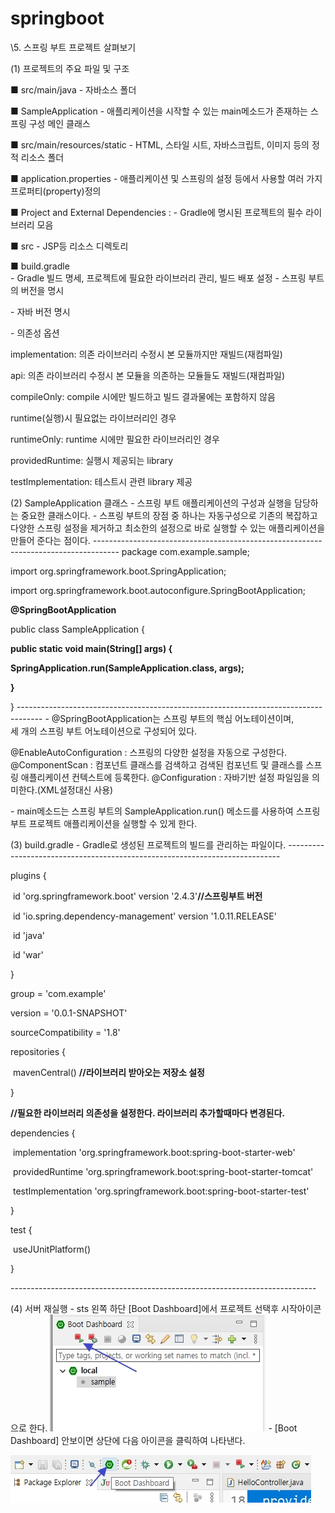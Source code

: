 # springboot



 \5. 스프링 부트 프로젝트 살펴보기

 (1) 프로젝트의 주요 파일 및 구조

  ■ src/main/java 
  \- 자바소스 폴더
 
 ■ SampleApplication 
 \- 애플리케이션을 시작할 수 있는 main메소드가 존재하는 스프링 구성
  메인 클래스
 
 ■ src/main/resources/static
 \- HTML, 스타일 시트, 자바스크립트, 이미지 등의 정적 리소스 폴더

 ■ application.properties 
 \- 애플리케이션 및 스프링의 설정 등에서 사용할 여러 가지 프로퍼티(property)정의

 ■ Project and External Dependencies :
 \- Gradle에 명시된 프로젝트의 필수 라이브러리 모음  


 ■ src 
 \- JSP등 리소스 디렉토리

 ■ build.gradle  
 \- Gradle 빌드 명세, 프로젝트에 필요한 라이브러리 관리, 빌드 배포 설정
 \- 스프링 부트의 버전을 명시

 \- 자바 버전 명시

 \- 의존성 옵션

  implementation: 의존 라이브러리 수정시 본 모듈까지만 재빌드(재컴파일)

  api: 의존 라이브러리 수정시 본 모듈을 의존하는 모듈들도 재빌드(재컴파일)

  compileOnly: compile 시에만 빌드하고 빌드 결과물에는 포함하지 않음

  runtime(실행)시 필요없는 라이브러리인 경우 

  runtimeOnly: runtime 시에만 필요한 라이브러리인 경우

  providedRuntime: 실행시 제공되는 library

  testImplementation: 테스트시 관련 library 제공

 
(2) SampleApplication 클래스
 \- 스프링 부트 애플리케이션의 구성과 실행을 담당하는 중요한 클래스이다.
 \- 스프링 부트의 장점 중 하나는 자동구성으로 기존의 복잡하고 다양한 스프링
  설정을 제거하고 최소한의 설정으로 바로 실행할 수 있는 애플리케이션을
  만들어 준다는 점이다.
\------------------------------------------------------------------------------------ 
 package com.example.sample;

 

 import org.springframework.boot.SpringApplication;

 import org.springframework.boot.autoconfigure.SpringBootApplication;

 

 **@SpringBootApplication**

 public class SampleApplication {

 

**public static void main(String[] args) {**

 **SpringApplication.run(SampleApplication.class, args);**

**}**

 }
\------------------------------------------------------------------------------------
\- @SpringBootApplication는 스프링 부트의 핵심 어노테이션이며,  
  세 개의 스프링 부트 어노테이션으로 구성되어 있다.

 @EnableAutoConfiguration : 스프링의 다양한 설정을 자동으로 구성한다.
 @ComponentScan : 컴포넌트 클래스를 검색하고 검색된 컴포넌트 및 클래스를
               스프링 애플리케이션 컨텍스트에 등록한다.
 @Configuration : 자바기반 설정 파일임을 의미한다.(XML설정대신 사용)

\- main메소드는 스프링 부트의 SampleApplication.run() 메소드를 사용하여 스프링
 부트 프로젝트 애플리케이션을 실행할 수 있게 한다.

 

(3) build.gradle
\- Gradle로 생성된 프로젝트의 빌드를 관리하는 파일이다.
\----------------------------------------------------------------------------

plugins {

​    id 'org.springframework.boot' version '2.4.3'**//스프링부트 버전**

​    id 'io.spring.dependency-management' version '1.0.11.RELEASE'

​    id 'java'

​    id 'war'

}

 

group = 'com.example'

version = '0.0.1-SNAPSHOT'

sourceCompatibility = '1.8'

 

repositories {

​    mavenCentral() **//라이브러리 받아오는 저장소 설정**

}

 **//필요한 라이브러리 의존성을 설정한다. 라이브러리 추가할때마다 변경된다.**

dependencies {

​    implementation 'org.springframework.boot:spring-boot-starter-web'

​    providedRuntime 'org.springframework.boot:spring-boot-starter-tomcat'

​    testImplementation 'org.springframework.boot:spring-boot-starter-test'

}

 

test {

​    useJUnitPlatform()

}

 

\----------------------------------------------------------------------------

(4) 서버 재실행
 \- sts 왼쪽 하단 [Boot Dashboard]에서 프로젝트 선택후 시작아이콘으로 한다.
  ![](springboot.assets/boot.jpg)
 \- [Boot Dashboard] 안보이면 상단에 다음 아이콘을 클릭하여 나타낸다.

![](springboot.assets/boot2.jpg)